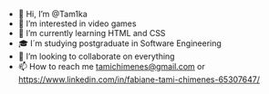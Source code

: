 - 👋 Hi, I’m @Tam1ka
- 👾 I’m interested in video games
- 🌱 I’m currently learning HTML and CSS
- 🎓 I´m studying postgraduate in Software Engineering
- 💞️ I’m looking to collaborate on everything
- 📫 How to reach me tamichimenes@gmail.com or https://www.linkedin.com/in/fabiane-tami-chimenes-65307647/

<!---
Tam1ka/Tam1ka is a ✨ special ✨ repository because its `README.md` (this file) appears on your GitHub profile.
You can click the Preview link to take a look at your changes.
--->

